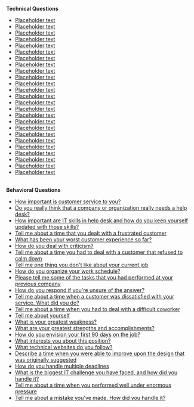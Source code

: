 <b>Technical Questions</b>
- [Placeholder text](gitbublink)
- [Placeholder text](githublink)
- [Placeholder text](gitbublink)
- [Placeholder text](githublink)
- [Placeholder text](gitbublink)
- [Placeholder text](githublink)
- [Placeholder text](gitbublink)
- [Placeholder text](githublink)
- [Placeholder text](gitbublink)
- [Placeholder text](githublink)
- [Placeholder text](gitbublink)
- [Placeholder text](githublink)
- [Placeholder text](gitbublink)
- [Placeholder text](githublink)
- [Placeholder text](gitbublink)
- [Placeholder text](githublink)
- [Placeholder text](githublink)
- [Placeholder text](gitbublink)
- [Placeholder text](githublink)
- [Placeholder text](gitbublink)
- [Placeholder text](githublink)
- [Placeholder text](gitbublink)
- [Placeholder text](githublink)
- [Placeholder text](gitbublink)
- [Placeholder text](githublink)

<br> <b>Behavioral Questions</b>
- [How important is customer service to you?](https://drive.google.com/file/d/1cQac3Xu5NWm3cIp1L8gvoF3yB8yxwfQF/view?usp=drive_link)
- [Do you really think that a company or organization really needs a help desk?](https://drive.google.com/file/d/1owio21_YUMTmyl9sCToJDL7100qNqULa/view?usp=drive_link)
- [How important are IT skills in help desk and how do you keep yourself updated with those skills?](https://drive.google.com/file/d/1VyclRQdSRGdeh7ftlBckKn1xzS30X_zO/view?usp=drive_link)
- [Tell me about a time that you dealt with a frustrated customer](https://drive.google.com/file/d/1UnOWVhL9EaMDALamf4hPBoXARI7-xFn7/view?usp=drive_link)
- [What has been your worst customer experience so far?](https://drive.google.com/file/d/1kQpEzwmhR-AyXvJEsQ59BffRYanSQO7K/view?usp=drive_link)
- [How do you deal with criticism?](https://drive.google.com/file/d/1dTQNa_rCA-HVXBdEtbzu_w1q6tzP-6uM/view?usp=drive_link)
- [Tell me about a time you had to deal with a customer that refused to calm down](https://drive.google.com/file/d/1bYP4Gn4Ciu3R4pOilC4kzercT36ESKz-/view?usp=drive_link)
- [Tell me one thing you don't like about your current job](https://drive.google.com/file/d/1JwsCrBA1n05bYTm0f9PUeY-Li7NSpQKQ/view?usp=drive_link)
- [How do you organize your work schedule?](https://drive.google.com/file/d/11pFbJKbOCcYLCmqmHBPVvmJlSSymGuj1/view?usp=drive_link)
- [Please tell me some of the tasks that you had performed at your previous company](https://drive.google.com/file/d/1wPi3FgbrAYl3Yz0Lb0SJvWxx3kQDn68A/view?usp=drive_link)
- [How do you respond if you're unsure of the answer?](https://drive.google.com/file/d/1tgiY5l6bUoof_DOcAdFOtuv32wZs-5xu/view?usp=drive_link)
- [Tell me about a time when a customer was dissatisfied with your service.
What did you do?
](https://drive.google.com/file/d/1hi7P2bjiuhWIjpfNiWrmfHGKluwAawDM/view?usp=drive_link)
- [Tell me about a time when you had to deal with a difficult coworker](https://drive.google.com/file/d/1osK74F1j7eXxN_q7gH1zmAj00FsCKpQZ/view?usp=drive_link)
- [Tell me about yourself](https://drive.google.com/file/d/1Y7S9Cr-7OT4TgD5wYj6Ysm3IzSyuMHgQ/view?usp=drive_link)
- [What is your greatest weakness?](https://drive.google.com/file/d/1S-G0LDT4fSZ9CAvYqIukcWdl5M0sYWkC/view?usp=drive_link)
- [What are your greatest strengths and accomplishments?](https://drive.google.com/file/d/18Pl4wZWQmDlDup2jVo3wky7adymH6iTO/view?usp=drive_link)
- [How do you envision your first 90 days on the job?](https://drive.google.com/file/d/1K-Nf3m_QOt9g0NUoizA05FFF4Plcweom/view?usp=drive_link)
- [What interests you about this position?](https://drive.google.com/file/d/1lcjObJ77HkPghAaIm3_lv8Hj_SuPd-Rz/view?usp=drive_link)
- [What technical websites do you follow?](https://drive.google.com/file/d/16FcYpo5yHQhjzHtCoMAlpdmKW9X-XySK/view?usp=drive_link)
- [Describe a time when you were able to improve upon the design that was originally suggested](https://drive.google.com/file/d/1EDyXA3Z4_9VOzqRm_5Lw6v_4Ddn8NSW4/view?usp=drive_link)
- [How do you handle multiple deadlines](https://drive.google.com/file/d/1aVfsLJpWAzaC8Oe6v97pzrzMZMPZJ_WT/view?usp=drive_link)
- [What is the biggest IT challenge you have faced, and how did you handle it?](https://drive.google.com/file/d/13YMUTJHJ-gSk2B8uEt1Y8vl4Z15gCSoo/view?usp=drive_link)
- [Tell me about a time when you performed well under enormous pressure](https://drive.google.com/file/d/1ukjJeMY7wbG3TCGiU5-gPwmkrZ1-ia4i/view?usp=drive_link)
- [Tell me about a mistake you've made. How did you handle it?](https://drive.google.com/file/d/1JhurWlkd3uyqGW5cUVzHkL2EIN0H28JK/view?usp=drive_link)
